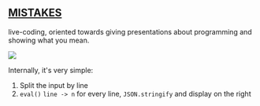 ## [MISTAKES](http://macwright.org/mistakes/)

live-coding, oriented towards giving presentations about programming and
showing what you mean.

![](http://farm9.staticflickr.com/8050/8440178754_8e7f5906cc_z.jpg)

Internally, it's very simple:

1. Split the input by line
2. `eval()` `line -> n` for every line, `JSON.stringify` and display on the right
